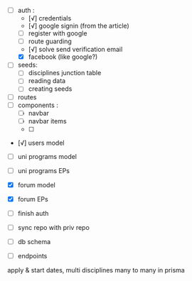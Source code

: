 - [ ] auth : 
  - [√] credentials 
  - [√] google signin (from the article)
  - [ ] register with google 
  - [ ] route guarding
  - [√] solve send verification email 
  - [x] facebook (like google?)
- [ ] seeds: 
  - [ ] disciplines junction table
  - [ ] reading data 
  - [ ] creating seeds 
- [ ] routes 
- [ ] components :
  - [ ] navbar
  - [ ] navbar items 
  - [ ] 
- [√] users model
- [ ] uni programs model
- [ ] uni programs EPs
- [x] forum model 
- [x] forum EPs 



- [ ] finish auth
- [ ] sync repo with priv repo 
- [ ] db schema 
- [ ] endpoints


apply & start dates, 
multi disciplines
many to many in prisma 
